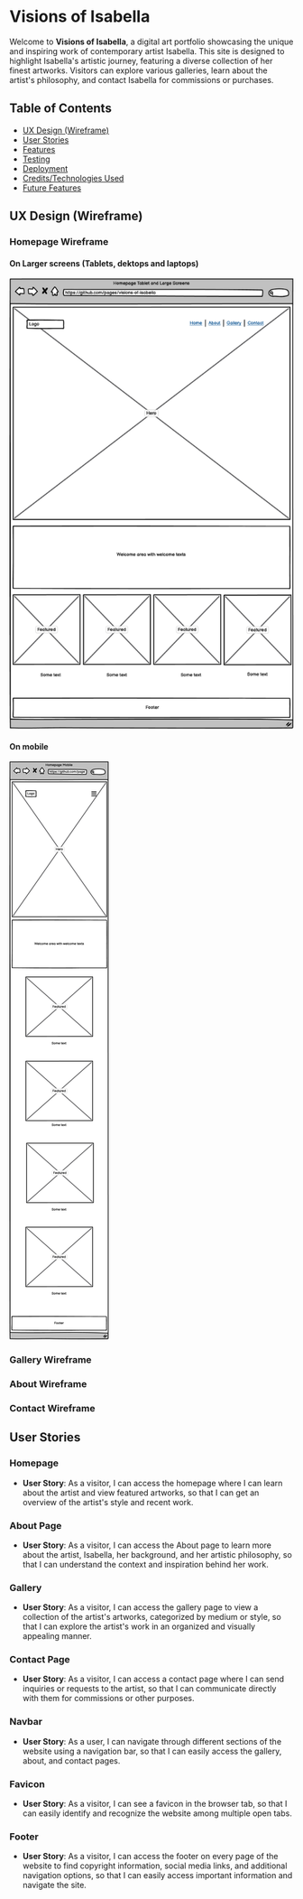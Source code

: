 # Visions of Isabella

Welcome to **Visions of Isabella**, a digital art portfolio showcasing the unique and inspiring work of contemporary artist Isabella. This site is designed to highlight Isabella's artistic journey, featuring a diverse collection of her finest artworks. Visitors can explore various galleries, learn about the artist's philosophy, and contact Isabella for commissions or purchases.

## Table of Contents
- [UX Design (Wireframe)](#ux-design-wireframe)
- [User Stories](#user-stories)
- [Features](#features)
- [Testing](#testing)
- [Deployment](#deployment)
- [Credits/Technologies Used](#creditstechnologies-used)
- [Future Features](#future-features)

## UX Design (Wireframe)

### Homepage Wireframe

#### On Larger screens (Tablets, dektops and laptops)
<img src="./assets/images/Homepage-large.png">

#### On mobile
<img src="./assets/images/Homepage-mobile.png">

### Gallery Wireframe

### About Wireframe

### Contact Wireframe

## User Stories

### Homepage
- **User Story**: As a visitor, I can access the homepage where I can learn about the artist and view featured artworks, so that I can get an overview of the artist's style and recent work.

### About Page
- **User Story**: As a visitor, I can access the About page to learn more about the artist, Isabella, her background, and her artistic philosophy, so that I can understand the context and inspiration behind her work.

### Gallery
- **User Story**: As a visitor, I can access the gallery page to view a collection of the artist's artworks, categorized by medium or style, so that I can explore the artist's work in an organized and visually appealing manner.

### Contact Page
- **User Story**: As a visitor, I can access a contact page where I can send inquiries or requests to the artist, so that I can communicate directly with them for commissions or other purposes.

### Navbar
- **User Story**: As a user, I can navigate through different sections of the website using a navigation bar, so that I can easily access the gallery, about, and contact pages.

### Favicon
- **User Story**: As a visitor, I can see a favicon in the browser tab, so that I can easily identify and recognize the website among multiple open tabs.

### Footer
- **User Story**: As a visitor, I can access the footer on every page of the website to find copyright information, social media links, and additional navigation options, so that I can easily access important information and navigate the site.